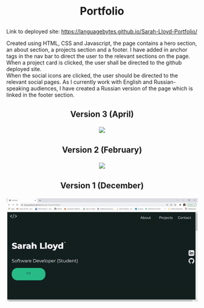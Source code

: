 # <p align = "center"> Portfolio </p>


Link to deployed site: https://languagebytes.github.io/Sarah-Lloyd-Portfolio/

   Created using HTML, CSS and Javascript, the page contains a hero section, an about section, a projects section and a footer. I have added in anchor tags in the nav bar to direct the user to the relevant sections on the page. 
   When a project card is clicked, the user shall be directed to the github deployed site.  
   When the social icons are clicked, the user should be directed to the relevant social pages. 
   As I currently work with English and Russian-speaking audiences, I have created a Russian version of the page which is linked in the footer section. 

## <p align = "center"> Version 3 (April) </p>

<p align = "center"> 
<img src="Images/"/> 
</p>

## <p align = "center"> Version 2 (February) </p>

<p align = "center"> 
<img src="Images/screenshot2.gif"/> 
</p>

## <p align = "center"> Version 1 (December) </p>
<p align = "center"> 
<img src="Images/screenshot.gif"/> 
</p>



